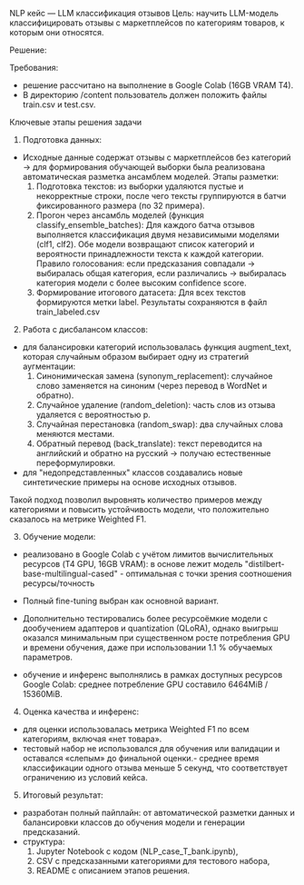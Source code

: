 NLP кейс — LLM классификация отзывов
 Цель: научить LLM-модель классифицировать отзывы с маркетплейсов по категориям товаров, к которым они относятся.

Решение:

Требования:
 - решение рассчитано на выполнение в Google Colab (16GB VRAM T4).
 - В директорию /content пользователь должен положить файлы train.csv и test.csv.

Ключевые этапы решения задачи

1. Подготовка данных:
 - Исходные данные содержат отзывы с маркетплейсов без категорий -> для формирования обучающей выборки была реализована автоматическая разметка ансамблем моделей. Этапы разметки:
    1. Подготовка текстов: из выборки удаляются пустые и некорректные строки, после чего тексты группируются в батчи фиксированного размера (по 32 примера).
    2. Прогон через ансамбль моделей (функция classify_ensemble_batches):
        Для каждого батча отзывов выполняется классификация двумя независимыми моделями (clf1, clf2).
        Обе модели возвращают список категорий и вероятности принадлежности текста к каждой категории.
        Правило голосования:
            если предсказания совпадали → выбиралась общая категория,
            если различались → выбиралась категория модели с более высоким confidence score.
    3. Формирование итогового датасета:
        Для всех текстов формируются метки label.
        Результаты сохраняются в файл train_labeled.csv

2. Работа с дисбалансом классов:
 - для балансировки категорий использовалась функция augment_text, которая случайным образом выбирает одну из стратегий аугментации:
    1. Синонимическая замена (synonym_replacement): случайное слово заменяется на синоним (через перевод в WordNet и обратно).
    2. Случайное удаление (random_deletion): часть слов из отзыва удаляется с вероятностью p.
    3. Случайная перестановка (random_swap): два случайных слова меняются местами.
    4. Обратный перевод (back_translate): текст переводится на английский и обратно на русский -> получаю естественные переформулировки.
 - для "недопредставленных" классов создавались новые синтетические примеры на основе исходных отзывов.

Такой подход позволил выровнять количество примеров между категориями и повысить устойчивость модели, что положительно сказалось на метрике Weighted F1.


3. Обучение модели:
 - реализовано в Google Colab с учётом лимитов вычислительных ресурсов (T4 GPU, 16GB VRAM): в основе лежит модель "distilbert-base-multilingual-cased" - оптимальная с точки зрения соотношения ресурсы/точность
 - Полный fine-tuning выбран как основной вариант.
 - Дополнительно тестировались более ресурсоёмкие модели с дообучением адаптеров и quantization (QLoRA), однако выигрыш оказался минимальным при существенном росте потребления GPU и времени обучения, даже при использовании 1.1 % обучаемых параметров.
 
 - обучение и инференс выполнялись в рамках доступных ресурсов Google Colab: среднее потребление GPU составило 6464MiB / 15360MiB.

4. Оценка качества и инференс:
 - для оценки использовалась метрика Weighted F1 по всем категориям, включая «нет товара».
 - тестовый набор не использовался для обучения или валидации и оставался «слепым» до финальной оценки.- среднее время классификации одного отзыва меньше 5 секунд, что соответствует ограничению из условий кейса.

5. Итоговый результат:
 - разработан полный пайплайн: от автоматической разметки данных и балансировки классов до обучения модели и генерации предсказаний.
 - структура:
    1. Jupyter Notebook с кодом (NLP_case_T_bank.ipynb),
    2. CSV с предсказанными категориями для тестового набора,
    3. README с описанием этапов решения.
